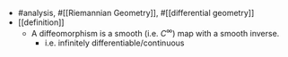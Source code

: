 - #analysis, #[[Riemannian Geometry]], #[[differential geometry]]
- [[definition]]
	- A diffeomorphism is a smooth (i.e. $C^\infty$) map with a smooth inverse.
		- i.e. infinitely differentiable/continuous